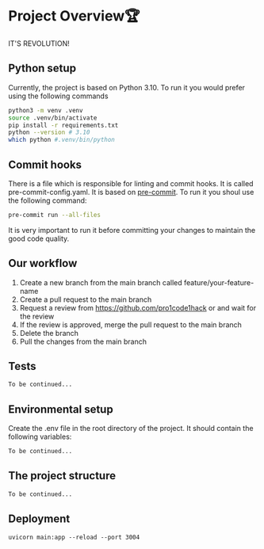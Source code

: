 # Project Overview🏆


IT'S REVOLUTION!

## Python setup

Currently, the project is based on Python 3.10. To run it you would prefer using the following commands

```bash
python3 -m venv .venv
source .venv/bin/activate
pip install -r requirements.txt
python --version # 3.10
which python #.venv/bin/python
```

## Commit hooks

There is a file which is responsible for linting and commit hooks. It is called pre-commit-config.yaml. It is based
on [pre-commit](https://pre-commit.com/). To run it you shoul use the following command:

```bash
pre-commit run --all-files
```

It is very important to run it before committing your changes to maintain the good code quality.

## Our workflow

1. Create a new branch from the main branch called feature/your-feature-name
2. Create a pull request to the main branch
3. Request a review from https://github.com/pro1code1hack or and wait for the review
4. If the review is approved, merge the pull request to the main branch
5. Delete the branch
6. Pull the changes from the main branch

## Tests

```bash
To be continued...
```

## Environmental setup

Create the .env file in the root directory of the project. It should contain the following variables:

```bash
To be continued...
```

## The project structure

```bash
To be continued...
```

## Deployment

```
uvicorn main:app --reload --port 3004
```
